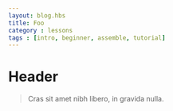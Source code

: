 ```yaml
---
layout: blog.hbs
title: Foo
category : lessons
tags : [intro, beginner, assemble, tutorial]
---
```


# Header

> Cras sit amet nibh libero, in gravida nulla.
